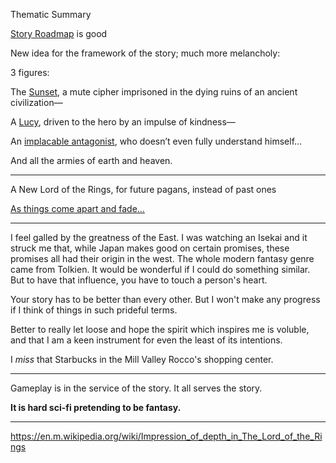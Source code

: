 Thematic Summary

[Story Roadmap](/p/64c71b1bfb2a4717a53593ce05b258f8) is good

New idea for the framework of the story; much more melancholy:

3 figures:

The [Sunset](/p/e86dde5ef894493cb5e1f93855b62c83), a mute cipher imprisoned in the dying ruins of an ancient civilization—

A [Lucy](/p/dc866b99f5794c99874dbaae8479870f), driven to the hero by an impulse of kindness—

An [implacable antagonist](/p/2001b9b679ed4d8abbd8cfb46998773c), who doesn’t even fully understand himself…

And all the armies of earth and heaven.

***

A New Lord of the Rings, for future pagans, instead of past ones

[As things come apart and fade…](/p/c22fc76d04234ba699c3a52fa67f7520)

***

I feel galled by the greatness of the East. I was watching an Isekai and it struck me that, while Japan makes good on certain promises, these promises all had their origin in the west. The whole modern fantasy genre came from Tolkien. It would be wonderful if I could do something similar. 
But to have that influence, you have to touch a person's heart.

Your story has to be better than every other. But I won't make any progress if I think of things in such prideful terms.

Better to really let loose and hope the spirit which inspires me is voluble, and that I am a keen instrument for even the least of its intentions.

I *miss* that Starbucks in the Mill Valley Rocco's shopping center.

***

Gameplay is in the service of the story. It all serves the story.

**It is hard sci-fi pretending to be fantasy.**

***

<https://en.m.wikipedia.org/wiki/Impression_of_depth_in_The_Lord_of_the_Rings>
